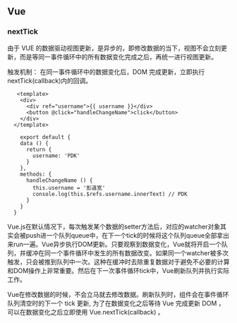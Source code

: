 ## Vue

### nextTick

由于 VUE 的数据驱动视图更新，是异步的，即修改数据的当下，视图不会立刻更新，而是等同一事件循环中的所有数据变化完成之后，再统一进行视图更新。

触发机制： 在同一事件循环中的数据变化后，DOM 完成更新，立即执行 nextTick(callback)内的回调。

```Vue
   <template>
    <div>
      <div ref="username">{{ username }}</div>
      <button @click="handleChangeName">click</button>
    </div>
  </template>
```

```JS
    export default {
    data () {
      return {
        username: 'PDK'
      }
    },
    methods: {
      handleChangeName () {
        this.username = '彭道宽'
        console.log(this.$refs.username.innerText) // PDK
      }
    }
  }
```
Vue.js在默认情况下，每次触发某个数据的setter方法后，对应的watcher对象其实会被push进一个队列queue中，在下一个tick的时候将这个队列queue全部拿出来run一遍。Vue异步执行DOM更新。只要观察到数据变化，Vue就将开启一个队列，并缓冲在同一个事件循环中发生的所有数据改变。如果同一个watcher被多次触发，只会被推到队列中一次。这种在缓冲时去除重复数据对于避免不必要的计算和DOM操作上非常重要。然后在下一次事件循环tick中，Vue刷新队列并执行实际工作。

Vue在修改数据的时候，不会立马就去修改数据。刷新队列时，组件会在事件循环队列清空时的下一个 tick 更新, 为了在数据变化之后等待 Vue 完成更新 DOM ，可以在数据变化之后立即使用 Vue.nextTick(callback) 。